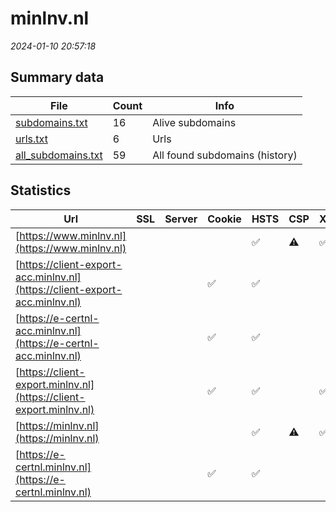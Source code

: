# minlnv.nl
*2024-01-10 20:57:18*
## Summary data
| File       | Count | Info |
|------------|-------|------|
|[subdomains.txt](/data/minlnv.nl/subdomains.txt)|16|Alive subdomains|
|[urls.txt](/data/minlnv.nl/urls.txt)|6|Urls|
|[all_subdomains.txt](/data/minlnv.nl/all_subdomains.txt)|59|All found subdomains (history)|
## Statistics
| Url | SSL | Server | Cookie | HSTS | CSP | XFO | XXP | RP | Tech |Title |
|------------|-------|------|------|------|------|------|------|------|------|------|
|[https://www.minlnv.nl](https://www.minlnv.nl)| || |:white_check_mark: |:warning: |:white_check_mark: |:white_check_mark: |:white_check_mark: |||
|[https://client-export-acc.minlnv.nl](https://client-export-acc.minlnv.nl)| ||:white_check_mark: |:white_check_mark: | | |:white_check_mark: |:white_check_mark: |||
|[https://e-certnl-acc.minlnv.nl](https://e-certnl-acc.minlnv.nl)| ||:white_check_mark: |:white_check_mark: | | |:white_check_mark: |:white_check_mark: |||
|[https://client-export.minlnv.nl](https://client-export.minlnv.nl)| ||:white_check_mark: |:white_check_mark: | |:white_check_mark: | |:white_check_mark: |HSTS|Error 404--Not F...|
|[https://minlnv.nl](https://minlnv.nl)| || |:white_check_mark: |:warning: |:white_check_mark: |:white_check_mark: |:white_check_mark: |||
|[https://e-certnl.minlnv.nl](https://e-certnl.minlnv.nl)| ||:white_check_mark: |:white_check_mark: | | |:white_check_mark: |:white_check_mark: |||